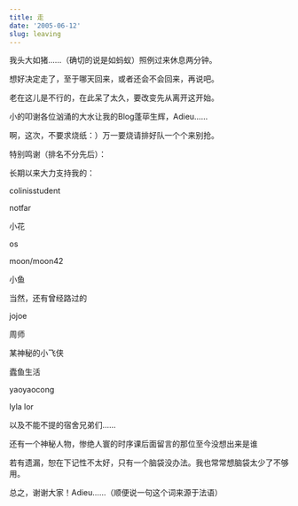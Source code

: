 ```yaml
---
title: 走
date: '2005-06-12'
slug: leaving
---
```


我头大如猪……（确切的说是如蚂蚁）照例过来休息两分钟。

想好决定走了，至于哪天回来，或者还会不会回来，再说吧。

老在这儿是不行的，在此呆了太久，要改变先从离开这开始。

小的叩谢各位汹涌的大水让我的Blog蓬荜生辉，Adieu……

啊，这次，不要求烧纸：）万一要烧请排好队一个个来别抢。

特别鸣谢（排名不分先后）：

长期以来大力支持我的：

colinisstudent

notfar

小花

os

moon/moon42

小鱼

当然，还有曾经路过的

jojoe

周师

某神秘的小飞侠

蠹鱼生活

yaoyaocong

lyla lor

以及不能不提的宿舍兄弟们……

还有一个神秘人物，惨绝人寰的时序课后面留言的那位至今没想出来是谁

若有遗漏，恕在下记性不太好，只有一个脑袋没办法。我也常常想脑袋太少了不够用。

总之，谢谢大家！Adieu……（顺便说一句这个词来源于法语）
